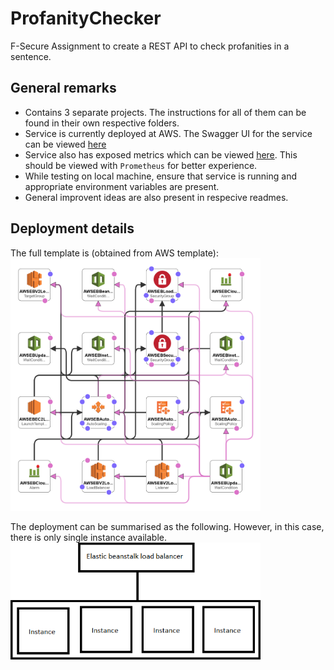 # ProfanityChecker
F-Secure Assignment to create a REST API to check profanities in a sentence.



## General remarks
- Contains 3 separate projects. The instructions for all of them can be found in their own respective folders.
- Service is currently deployed at AWS. The Swagger UI for the service can be viewed [here](http://profanitychecker-env.eba-7yhnkdes.us-east-2.elasticbeanstalk.com)
- Service also has exposed metrics which can be viewed [here](http://profanitychecker-env.eba-7yhnkdes.us-east-2.elasticbeanstalk.com/metrics). This should be viewed with `Prometheus` for better experience.
- While testing on local machine, ensure that service is running and appropriate environment variables are present.
- General improvent ideas are also present in respecive readmes.

## Deployment details
The full template is (obtained from AWS template):
<img src="FullTemplate.png" alt="drawing" width="400"/>

The deployment can be summarised as the following. However, in this case, there is only single instance available.
<img src="DeploymentArchitecture.png" alt="drawing" width="400"/>